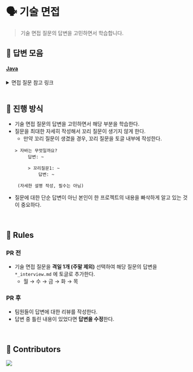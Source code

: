 # 🗣️ 기술 면접 
> 기술 면접 질문의 답변을 고민하면서 학습합니다.


## 📌 답변 모음
#### [Java](java_interview.md)

<details>
<summary>면접 질문 참고 링크</summary>
<br/>
<ul>
    <li><a href="https://yellobook-business-helper.notion.site/2a1b45fadbd741cc80c8fc5952993d0e">Java 면접 질문 모음집</a></li>
</ul>
</details>

<br/>

## 📌 진행 방식
- 기술 면접 질문의 답변을 고민하면서 해당 부분을 학습한다.
- 질문을 최대한 자세히 작성해서 꼬리 질문이 생기지 않게 한다.
   - 만약 꼬리 질문이 생겼을 경우, 꼬리 질문을 토글 내부에 작성한다.
   ```
   > 자바는 무엇일까요?
        답변: ~

        > 꼬리질문1: ~
            답변: ~
    
    (자세한 설명 작성, 필수는 아님)
   ```
- 질문에 대한 단순 답변이 아닌 본인이 한 프로젝트의 내용을 빠삭하게 알고 있는 것이 중요하다.

<br/>

## 📌 Rules
### PR 전
- 기술 면접 질문을 **격일 1개 (주말 제외)** 선택하여 해당 질문의 답변을 `*_interview.md` 에 토글로 추가한다.
   - 월 → 수 → 금 → 화 → 목

### PR 후
- 팀원들이 답변에 대한 리뷰를 작성한다. 
- 답변 중 틀린 내용이 있었다면 **답변을 수정**한다.

<br/>


## 📌 Contributors

<a href="https://github.com/Backend-CS-Interview/tech-interview/graphs/contributors">
  <img src="https://contrib.rocks/image?repo=Backend-CS-Interview/tech-interview" />
</a>
